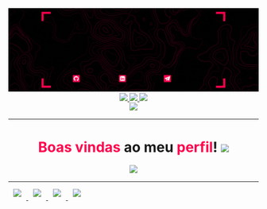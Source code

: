 <style>
  
#cards img {
  margin: 0 10px 20px;
}

</style>

<div align="center" id="header">
  <img src="profile-banner.gif">
  <div id="badges" align="center">
    <a href="https://github.com/gabrielfqk">
      <img src="https://img.shields.io/badge/GitHub-100000?style=for-the-badge&logo=github&logoColor=white">
    </a>
    <a href="https://linkedin.com/in/gabrielfqk">
      <img src="https://img.shields.io/badge/LinkedIn-100?style=for-the-badge&logo=linkedin&logoColor=white">
    </a>
    <a href="https://t.me/gabrielfqk">
      <img src="https://img.shields.io/badge/Telegram-100?style=for-the-badge&logo=telegram&logoColor=white">
    </a>
  </div>
  <img src="https://komarev.com/ghpvc/?username=gabrielfqk&style=flat-square&color=ff004d"/>
<hr>
  <h1>
    <span style="color: #ff004d">Boas vindas</span> ao meu <span style="color: #ff004d">perfil</span>!
    <img src="https://media.giphy.com/media/hvRJCLFzcasrR4ia7z/giphy.gif" width="30px"/>
  </h1>
  <img src="https://media.giphy.com/media/o0vwzuFwCGAFO/giphy.gif">
</div>

---
<div id="cards">
  <a href="https://github.com/gabrielfqk/trybe-exercicios">
    <img align="center" src="https://github-readme-stats.vercel.app/api/pin/?username=gabrielfqk&repo=trybe-exercicios&count_private=true&show_icons=true&title_color=ff004d&text_color=fff&icon_color=ff004d&border_color=ff004d&bg_color=45,100,170206&locale=pt-BR&border_radius=20&card_width=450" />
  </a>

  <a href="https://github.com/gabrielfqk/gabrielfqk.github.io">
    <img align="center" src="https://github-readme-stats.vercel.app/api/pin/?username=gabrielfqk&repo=gabrielfqk.github.io&count_private=true&show_icons=true&title_color=ff004d&text_color=fff&icon_color=ff004d&border_color=ff004d&bg_color=45,100,170206&locale=pt-BR&border_radius=20&card_width=450" />
  </a>

  <a href="https://github.com/gabrielfqk/github-readme-stats">
    <img align="center" src="https://github-readme-stats.vercel.app/api?username=gabrielfqk&count_private=true&show_icons=true&title_color=ff004d&text_color=fff&icon_color=ff004d&border_color=ff004d&bg_color=45,100,170206&locale=pt-BR&border_radius=20" />
  </a>

  <a href="https://github.com/gabrielfqk/github-readme-stats">
    <img align="center" src="https://github-readme-stats.vercel.app/api/top-langs/?username=gabrielfqk&layout=compact&count_private=true&show_icons=true&title_color=ff004d&text_color=fff&icon_color=ff004d&border_color=ff004d&bg_color=45,100,170206&locale=pt-BR&border_radius=20" />
  </a>

</div>



